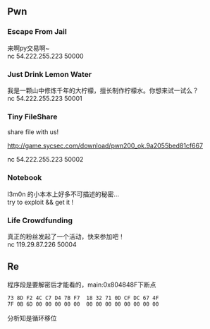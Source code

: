 

## Pwn

### Escape From Jail

来啊py交易啊~<br>
nc 54.222.255.223 50000

### Just Drink Lemon Water

我是一颗山中修炼千年的大柠檬，擅长制作柠檬水。你想来试一试么？<br>
nc 54.222.255.223 50001

### Tiny FileShare

share file with us!

http://game.sycsec.com/download/pwn200_ok.9a2055bed81cf667

nc 54.222.255.223 50002


### Notebook
l3m0n 的小本本上好多不可描述的秘密...<br>
try to exploit && get it !

### Life Crowdfunding

真正的粉丝发起了一个活动，快来参加吧！<br>
nc 119.29.87.226 50004


## Re

程序段是要解密后才能看的，main:0x804848F下断点
```assembly
73 8D F2 4C C7 D4 7B F7  18 32 71 0D CF DC 67 4F
7F 0B 6D 00 00 00 00 00  00 00 00 00 00 00 00 00
```
分析知是循环移位

